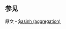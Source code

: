 ## 参见

原文 - [$asinh (aggregation)]( https://docs.mongodb.com/manual/reference/operator/aggregation/asinh/ )

